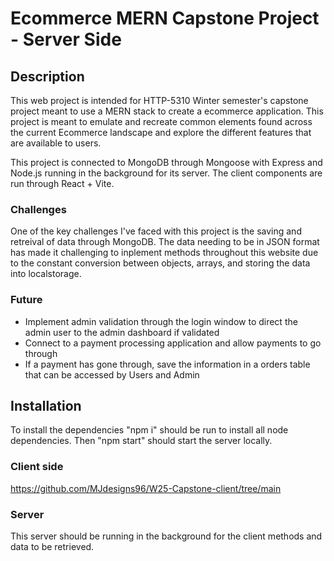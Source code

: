 # Ecommerce MERN Capstone Project - Server Side

## Description
This web project is intended for HTTP-5310 Winter semester's capstone project meant to use a MERN stack to create a ecommerce application.
This project is meant to emulate and recreate common elements found across the current Ecommerce landscape and explore the different features that are available to users.

This project is connected to MongoDB through Mongoose with Express and Node.js running in the background for its server.
The client components are run through React + Vite.

### Challenges
One of the key challenges I've faced with this project is the saving and retreival of data through MongoDB. The data needing to be in JSON format has made it challenging to inplement methods throughout this website due to the constant conversion between objects, arrays, and storing the data into localstorage.

### Future
- Implement admin validation through the login window to direct the admin user to the admin dashboard if validated
- Connect to a payment processing application and allow payments to go through
- If a payment has gone through, save the information in a orders table that can be accessed by Users and Admin

## Installation
To install the dependencies "npm i" should be run to install all node dependencies.
Then "npm start" should start the server locally.

### Client side
https://github.com/MJdesigns96/W25-Capstone-client/tree/main

### Server
This server should be running in the background for the client methods and data to be retrieved.
